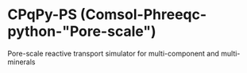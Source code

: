 # CPqPy-PS (Comsol-Phreeqc-python-"Pore-scale")
Pore-scale reactive transport simulator for multi-component and multi-minerals
